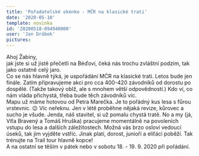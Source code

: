 ```yaml
---
title: 'Pořadatelské okénko - MČR na klasické trati'
date: '2020-05-18'
template: novinka
id: '20200518-094940000'
user: 'Jan Drábek'
pictures:
---
```

Ahoj Žabiny,  
jak jste si už jistě přečetli na Béďovi, čeká nás trochu zvláštní podzim, tak jako ostatně celý jaro.  
Co se nás hlavně týká, je uspořádání MĆR na klasické trati. Letos bude jen finále. Zatím připravujeme akci pro cca 400-420 závodníků od dorostu po dospělé. (Takže takový oblž, ale s mnohem větší odpovědností.) Kdo ví, co nám vláda přichystá, třeba bude těch závodníků víc.  
Mapu už máme hotovou od Petra Marečka. Je to pořádný kus lesa s fůrou vrstevnic. :wink: Víc neřeknu. Jen v létě proběhne nějaká revize, kůrovec a sucho je všude. Jenda, náš stavitel, si už pomalu chystá tratě. No a my (já, Víťa Bravený a Tomáš Hruška) pracujeme momentálně na povoleních vstupu do lesa a dalších záležitostech. Možná vás brzo osloví vedoucí úseků, tak jim vyjděte vstříc. Jinak platí, dorost, junioři a eliťáci poběží. Tak trénujte na Trail tour hlavně kopce!  
A na ostatní se těším v pátek nebo v sobotu 18. - 19. 9. 2020 při pořádání.

